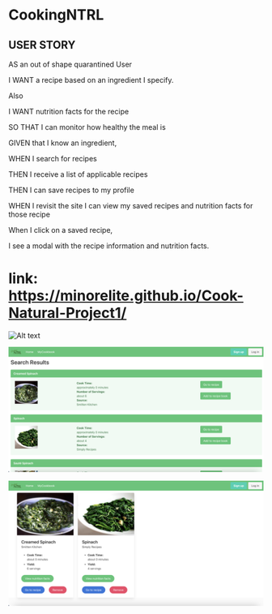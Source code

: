 # CookingNTRL
USER STORY
--------------
AS an out of shape quarantined User

I WANT a recipe based  on an ingredient I specify.

Also

I WANT nutrition facts for the recipe 

SO THAT I can monitor how healthy the meal is

GIVEN that I know an ingredient,

WHEN I search for recipes

THEN I receive a list of applicable recipes

THEN I can save recipes to my profile

WHEN I revisit the site I can view my saved recipes and 
nutrition facts for those recipe

When I click on a saved recipe, 

I see a modal with the recipe information and nutrition facts.

# link: https://minorelite.github.io/Cook-Natural-Project1/

![Alt text](./assets/images/Homepage.png "Optional Title")

![Alt text](./assets/images/SearchResults.png "Optional Title")

![Alt text](./assets/images/MyCookbook.png "Optional Title")